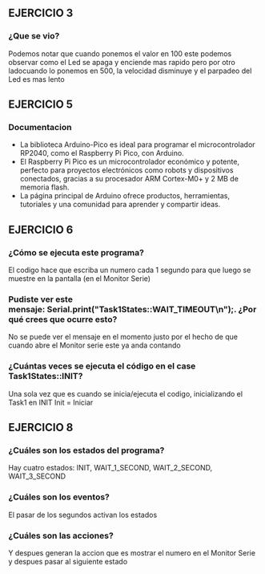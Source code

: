 ## EJERCICIO 3 
### ¿Que se vio?
Podemos notar que cuando ponemos el valor en 100 este podemos observar como el Led se apaga y enciende mas rapido pero por otro ladocuando lo ponemos en 500, la velocidad disminuye y el parpadeo del Led es mas lento

## EJERCICIO 5
### Documentacion
- La biblioteca Arduino-Pico es ideal para programar el microcontrolador RP2040, como el Raspberry Pi Pico, con Arduino. 
- El Raspberry Pi Pico es un microcontrolador económico y potente, perfecto para proyectos electrónicos como robots y dispositivos conectados, gracias a su procesador ARM Cortex-M0+ y 2 MB de memoria flash. 
- La página principal de Arduino ofrece productos, herramientas, tutoriales y una comunidad para aprender y compartir ideas.

## EJERCICIO 6
### ¿Cómo se ejecuta este programa?
El codigo hace que escriba un numero cada 1 segundo para que luego se muestre en la pantalla (en el Monitor Serie) 

### Pudiste ver este mensaje: Serial.print("Task1States::WAIT_TIMEOUT\n");. ¿Por qué crees que ocurre esto?
No se puede ver el mensaje en el momento justo por el hecho de que cuando abre el Monitor serie este ya anda contando

### ¿Cuántas veces se ejecuta el código en el case Task1States::INIT?
Una sola vez que es cuando se inicia/ejecuta el codigo, inicializando el Task1 en INIT
Init = Iniciar

## EJERCICIO 8
### ¿Cuáles son los estados del programa?
Hay cuatro estados:
INIT, WAIT_1_SECOND, WAIT_2_SECOND, WAIT_3_SECOND

### ¿Cuáles son los eventos?
El pasar de los segundos activan los estados

### ¿Cuáles son las acciones?
Y despues generan la accion que es mostrar el numero en el Monitor Serie y despues pasar al siguiente estado
